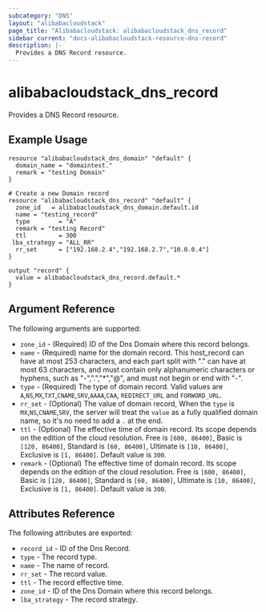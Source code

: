 ```yaml
---
subcategory: "DNS"
layout: "alibabacloudstack"
page_title: "Alibabacloudstack: alibabacloudstack_dns_record"
sidebar_current: "docs-alibabacloudstack-resource-dns-record"
description: |-
  Provides a DNS Record resource.
---
```


# alibabacloudstack\_dns\_record

Provides a DNS Record resource.

## Example Usage

```
resource "alibabacloudstack_dns_domain" "default" {
  domain_name = "domaintest."
  remark = "testing Domain"
}

# Create a new Domain record
resource "alibabacloudstack_dns_record" "default" {
  zone_id   = alibabacloudstack_dns_domain.default.id
  name = "testing_record"
  type        = "A"
  remark = "testing Record"
  ttl         = 300
 lba_strategy = "ALL_RR"
  rr_set      = ["192.168.2.4","192.168.2.7","10.0.0.4"]
}

output "record" {
  value = alibabacloudstack_dns_record.default.*
}
```

## Argument Reference

The following arguments are supported:

* `zone_id` - (Required) ID of the Dns Domain where this record belongs.
* `name` - (Required) name for the domain record. This host_record can have at most 253 characters, and each part split with "." can have at most 63 characters, and must contain only alphanumeric characters or hyphens, such as "-",".","*","@",  and must not begin or end with "-".
* `type` - (Required) The type of domain record. Valid values are `A`,`NS`,`MX`,`TXT`,`CNAME`,`SRV`,`AAAA`,`CAA`, `REDIRECT_URL` and `FORWORD_URL`.
* `rr_set` - (Optional) The value of domain record, When the `type` is `MX`,`NS`,`CNAME`,`SRV`, the server will treat the `value` as a fully qualified domain name, so it's no need to add a `.` at the end.
* `ttl` - (Optional) The effective time of domain record. Its scope depends on the edition of the cloud resolution. Free is `[600, 86400]`, Basic is `[120, 86400]`, Standard is `[60, 86400]`, Ultimate is `[10, 86400]`, Exclusive is `[1, 86400]`. Default value is `300`.
* `remark` - (Optional) The effective time of domain record. Its scope depends on the edition of the cloud resolution. Free is `[600, 86400]`, Basic is `[120, 86400]`, Standard is `[60, 86400]`, Ultimate is `[10, 86400]`, Exclusive is `[1, 86400]`. Default value is `300`.

## Attributes Reference

The following attributes are exported:

* `record_id` - ID of the Dns Record.
* `type` - The record type.
* `name` - The name of record.
* `rr_set` - The record value.
* `ttl` - The record effective time.
* `zone_id` - ID of the Dns Domain where this record belongs.
* `lba_strategy` - The record strategy.